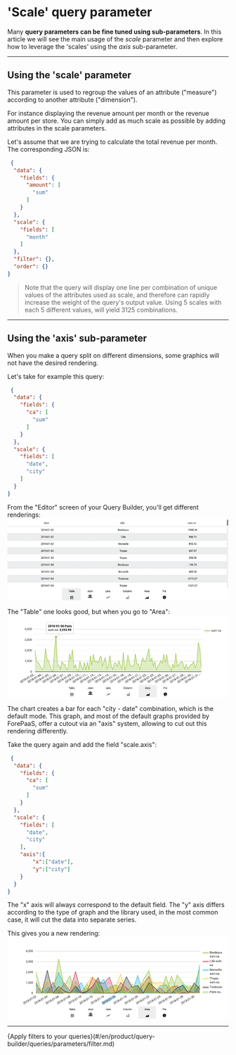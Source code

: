 # 'Scale' query parameter

Many **query parameters can be fine tuned using sub-parameters**. In this article we will see the main usage of the *scale* parameter and then explore how to leverage the 'scales' using the *axis* sub-parameter.

---

## Using the 'scale' parameter

This parameter is used to regroup the values of an attribute ("measure") according to another attribute ("dimension"). 

For instance displaying the revenue amount per month or the revenue amount per store. You can simply add as much scale as possible by adding attributes in the scale parameters. 

Let's assume that we are trying to calculate the total revenue per month. The corresponding JSON is:

```json
 {
  "data": {
    "fields": {
      "amount": [
        "sum"
      ]
    }
  },
  "scale": {
    "fields": [
      "month"
    ]
  },
  "filter": {},
  "order": {}
}
```
> Note that the query will display one line per combination of unique values of the attributes used as scale, and therefore can rapidly increase the weight of the query's output value. Using 5 scales with each 5 different values, will yield 3125 combinations.

---

## Using the 'axis' sub-parameter 

When you make a query split on different dimensions, some graphics will not have the desired rendering.

Let's take for example this query:

```json
 {
  "data": {
    "fields": {
      "ca": [
        "sum"
      ]
    }
  },
  "scale": {
    "fields": [
      "date",
      "city"
    ]
  }
}
```

From the "Editor" screen of your Query Builder, you'll get different renderings:
![editor](picts/axis-editor-qb.png)

The "Table" one looks good, but when you go to "Area":
![area](picts/axis-area-qb.png)
 
The chart creates a bar for each "city - date" combination, which is the default mode. This graph, and most of the default graphs provided by ForePaaS, offer a cutout via an "axis" system, allowing to cut out this rendering differently.

Take the query again and add the field "scale.axis":

```json
 {
  "data": {
    "fields": {
      "ca": [
        "sum"
      ]
    }
  },
  "scale": {
    "fields": [
      "date",
      "city"
    ],
    "axis":{
        "x":["date"],
        "y":["city"]
    }
  }
}
```

The "x" axis will always correspond to the default field.
The "y" axis differs according to the type of graph and the library used, in the most common case, it will cut the data into separate series.

This gives you a new rendering: 
![axis](picts/axis-qb.png)

---

{Apply filters to your queries}(#/en/product/query-builder/queries/parameters/filter.md)